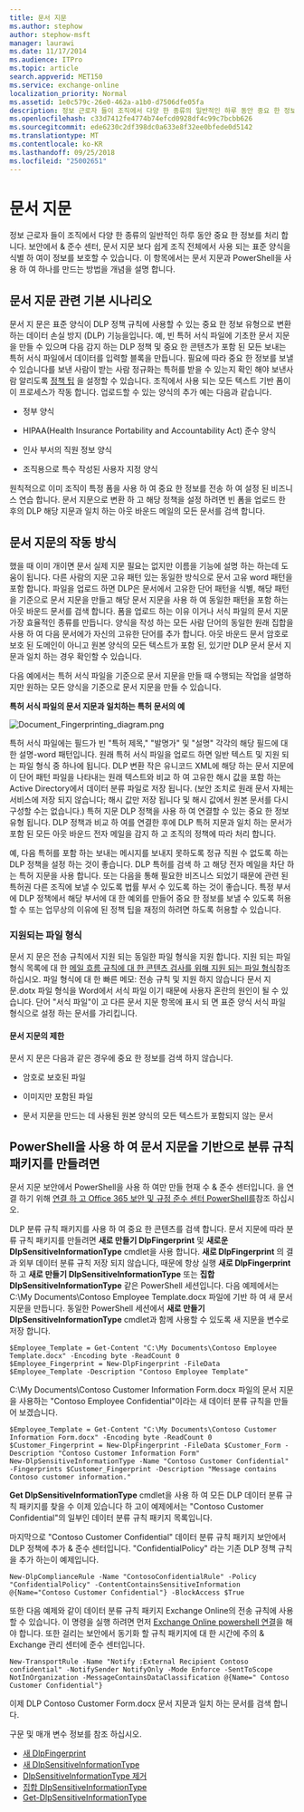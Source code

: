 ```yaml
---
title: 문서 지문
ms.author: stephow
author: stephow-msft
manager: laurawi
ms.date: 11/17/2014
ms.audience: ITPro
ms.topic: article
search.appverid: MET150
ms.service: exchange-online
localization_priority: Normal
ms.assetid: 1e0c579c-26e0-462a-a1b0-d7506dfe05fa
description: 정보 근로자 들이 조직에서 다양 한 종류의 일반적인 하루 동안 중요 한 정보를 처리 합니다. 문서 지 문은 보다 쉽게 조직 전체에서 사용 되는 표준 양식을 식별 하 여이 정보를 보호할 수 있습니다. 이 항목에서는 문서 지문과 PowerShell을 사용 하 여 하나를 만드는 방법을 개념을 설명 합니다.
ms.openlocfilehash: c33d7412fe4774b74efcd0928df4c99c7bcbb626
ms.sourcegitcommit: ede6230c2df398dc0a633e8f32ee0bfede0d5142
ms.translationtype: MT
ms.contentlocale: ko-KR
ms.lasthandoff: 09/25/2018
ms.locfileid: "25002651"
---
```

# <a name="document-fingerprinting"></a>문서 지문

정보 근로자 들이 조직에서 다양 한 종류의 일반적인 하루 동안 중요 한 정보를 처리 합니다. 보안에서 &amp; 준수 센터, 문서 지문 보다 쉽게 조직 전체에서 사용 되는 표준 양식을 식별 하 여이 정보를 보호할 수 있습니다. 이 항목에서는 문서 지문과 PowerShell을 사용 하 여 하나를 만드는 방법을 개념을 설명 합니다.
  
## <a name="basic-scenario-for-document-fingerprinting"></a>문서 지문 관련 기본 시나리오

문서 지 문은 표준 양식이 DLP 정책 규칙에 사용할 수 있는 중요 한 정보 유형으로 변환 하는 데이터 손실 방지 (DLP) 기능을입니다. 예, 빈 특허 서식 파일에 기초한 문서 지문을 만들 수 있으며 다음 감지 하는 DLP 정책 및 중요 한 콘텐츠가 포함 된 모든 보내는 특허 서식 파일에서 데이터를 입력할 블록을 만듭니다. 필요에 따라 중요 한 정보를 보낼 수 있습니다를 보낸 사람이 받는 사람 정규화는 특허를 받을 수 있는지 확인 해야 보낸사람 알리도록 [정책 팁](use-notifications-and-policy-tips.md) 을 설정할 수 있습니다. 조직에서 사용 되는 모든 텍스트 기반 폼이이 프로세스가 작동 합니다. 업로드할 수 있는 양식의 추가 예는 다음과 같습니다. 
  
- 정부 양식
    
- HIPAA(Health Insurance Portability and Accountability Act) 준수 양식
    
- 인사 부서의 직원 정보 양식
    
- 조직용으로 특수 작성된 사용자 지정 양식
    
원칙적으로 이미 조직이 특정 폼을 사용 하 여 중요 한 정보를 전송 하 여 설정 된 비즈니스 연습 합니다. 문서 지문으로 변환 하 고 해당 정책을 설정 하려면 빈 폼을 업로드 한 후의 DLP 해당 지문과 일치 하는 아웃 바운드 메일의 모든 문서를 검색 합니다.
  
## <a name="how-document-fingerprinting-works"></a>문서 지문의 작동 방식

했을 때 이미 개이면 문서 실제 지문 필요는 없지만 이름을 기능에 설명 하는 하는데 도움이 됩니다. 다른 사람의 지문 고유 패턴 있는 동일한 방식으로 문서 고유 word 패턴을 포함 합니다. 파일을 업로드 하면 DLP은 문서에서 고유한 단어 패턴을 식별, 해당 패턴을 기준으로 문서 지문을 만들고 해당 문서 지문을 사용 하 여 동일한 패턴을 포함 하는 아웃 바운드 문서를 검색 합니다. 폼을 업로드 하는 이유 이거나 서식 파일의 문서 지문 가장 효율적인 종류를 만듭니다. 양식을 작성 하는 모든 사람 단어의 동일한 원래 집합을 사용 하 여 다음 문서에가 자신의 고유한 단어를 추가 합니다. 아웃 바운드 문서 암호로 보호 된 도메인이 아니고 원본 양식의 모든 텍스트가 포함 된, 있기만 DLP 문서 문서 지문과 일치 하는 경우 확인할 수 있습니다.
  
다음 예에서는 특허 서식 파일을 기준으로 문서 지문을 만들 때 수행되는 작업을 설명하지만 원하는 모든 양식을 기준으로 문서 지문을 만들 수 있습니다.
  
**특허 서식 파일의 문서 지문과 일치하는 특허 문서의 예**

![Document_Fingerprinting_diagram.png](media/Document_Fingerprinting_diagram.png)
  
특허 서식 파일에는 필드가 빈 "특허 제목," "발명가" 및 "설명" 각각의 해당 필드에 대 한 설명-word 패턴입니다. 원래 특허 서식 파일을 업로드 하면 일반 텍스트 및 지원 되는 파일 형식 중 하나에 됩니다. DLP 변환 작은 유니코드 XML에 해당 하는 문서 지문에이 단어 패턴 파일을 나타내는 원래 텍스트와 비교 하 여 고유한 해시 값을 포함 하는 Active Directory에서 데이터 분류 파일로 저장 됩니다. (보안 조치로 원래 문서 자체는 서비스에 저장 되지 않습니다; 해시 값만 저장 됩니다 및 해시 값에서 원본 문서를 다시 구성할 수는 없습니다.) 특허 지문 DLP 정책을 사용 하 여 연결할 수 있는 중요 한 정보 유형 됩니다. DLP 정책과 비교 하 여를 연결한 후에 DLP 특허 지문과 일치 하는 문서가 포함 된 모든 아웃 바운드 전자 메일을 감지 하 고 조직의 정책에 따라 처리 합니다. 

예, 다음 특허를 포함 하는 보내는 메시지를 보내지 못하도록 정규 직원 수 없도록 하는 DLP 정책을 설정 하는 것이 좋습니다. DLP 특허를 검색 하 고 해당 전자 메일을 차단 하는 특허 지문을 사용 합니다. 또는 다음을 통해 필요한 비즈니스 되었기 때문에 관련 된 특허권 다른 조직에 보낼 수 있도록 법률 부서 수 있도록 하는 것이 좋습니다. 특정 부서에 DLP 정책에서 해당 부서에 대 한 예외를 만들어 중요 한 정보를 보낼 수 있도록 허용할 수 또는 업무상의 이유에 된 정책 팁을 재정의 하려면 하도록 허용할 수 있습니다.
  
### <a name="supported-file-types"></a>지원되는 파일 형식

문서 지 문은 전송 규칙에서 지원 되는 동일한 파일 형식을 지원 합니다. 지원 되는 파일 형식 목록에 대 한 [메일 흐름 규칙에 대 한 콘텐츠 검사를 위해 지원 되는 파일 형식](https://docs.microsoft.com/en-us/exchange/security-and-compliance/mail-flow-rules/inspect-message-attachments#supported-file-types-for-mail-flow-rule-content-inspection)참조 하십시오. 파일 형식에 대 한 빠른 메모: 전송 규칙 및 지원 하지 않습니다 문서 지문.dotx 파일 형식을 Word에서 서식 파일 이기 때문에 사용자 혼란의 원인이 될 수 있습니다. 단어 "서식 파일"이 고 다른 문서 지문 항목에 표시 되 면 표준 양식 서식 파일 형식으로 설정 하는 문서를 가리킵니다.
  
#### <a name="limitations-of-document-fingerprinting"></a>문서 지문의 제한

문서 지 문은 다음과 같은 경우에 중요 한 정보를 검색 하지 않습니다.
  
- 암호로 보호된 파일
    
- 이미지만 포함된 파일
    
- 문서 지문을 만드는 데 사용된 원본 양식의 모든 텍스트가 포함되지 않는 문서
    
## <a name="use-powershell-to-create-a-classification-rule-package-based-on-document-fingerprinting"></a>PowerShell을 사용 하 여 문서 지문을 기반으로 분류 규칙 패키지를 만들려면

문서 지문 보안에서 PowerShell을 사용 하 여만 만들 현재 수 &amp; 준수 센터입니다. 을 연결 하기 위해 [연결 하 고 Office 365 보안 및 규정 준수 센터 PowerShell를](https://docs.microsoft.com/en-us/powershell/exchange/office-365-scc/connect-to-scc-powershell/connect-to-scc-powershell)참조 하십시오.

DLP 분류 규칙 패키지를 사용 하 여 중요 한 콘텐츠를 검색 합니다. 문서 지문에 따라 분류 규칙 패키지를 만들려면 **새로 만들기 DlpFingerprint** 및 **새로운 DlpSensitiveInformationType** cmdlet을 사용 합니다. **새로 DlpFingerprint** 의 결과 외부 데이터 분류 규칙 저장 되지 않습니다, 때문에 항상 실행 **새로 DlpFingerprint** 하 고 **새로 만들기 DlpSensitiveInformationType** 또는 **집합 DlpSensitiveInformationType** 같은 PowerShell 세션입니다. 다음 예제에서는 C:\My Documents\Contoso Employee Template.docx 파일에 기반 하 여 새 문서 지문을 만듭니다. 동일한 PowerShell 세션에서 **새로 만들기 DlpSensitiveInformationType** cmdlet과 함께 사용할 수 있도록 새 지문을 변수로 저장 합니다. 
  
```
$Employee_Template = Get-Content "C:\My Documents\Contoso Employee Template.docx" -Encoding byte -ReadCount 0
$Employee_Fingerprint = New-DlpFingerprint -FileData $Employee_Template -Description "Contoso Employee Template"
```

C:\My Documents\Contoso Customer Information Form.docx 파일의 문서 지문을 사용하는 "Contoso Employee Confidential"이라는 새 데이터 분류 규칙을 만들어 보겠습니다.
  
```
$Employee_Template = Get-Content "C:\My Documents\Contoso Customer Information Form.docx" -Encoding byte -ReadCount 0
$Customer_Fingerprint = New-DlpFingerprint -FileData $Customer_Form -Description "Contoso Customer Information Form"
New-DlpSensitiveInformationType -Name "Contoso Customer Confidential" -Fingerprints $Customer_Fingerprint -Description "Message contains Contoso customer information." 
```

**Get DlpSensitiveInformationType** cmdlet을 사용 하 여 모든 DLP 데이터 분류 규칙 패키지를 찾을 수 이제 있습니다 하 고이 예제에서는 "Contoso Customer Confidential"의 일부인 데이터 분류 규칙 패키지 목록입니다. 
  
마지막으로 "Contoso Customer Confidential" 데이터 분류 규칙 패키지 보안에서 DLP 정책에 추가 &amp; 준수 센터입니다. "ConfidentialPolicy" 라는 기존 DLP 정책 규칙을 추가 하는이 예제입니다.

```
New-DlpComplianceRule -Name "ContosoConfidentialRule" -Policy "ConfidentialPolicy" -ContentContainsSensitiveInformation @{Name="Contoso Customer Confidential"} -BlockAccess $True
```

또한 다음 예제와 같이 데이터 분류 규칙 패키지 Exchange Online의 전송 규칙에 사용할 수 있습니다. 이 명령을 실행 하려면 먼저 [Exchange Online powershell 연결](https://docs.microsoft.com/en-us/powershell/exchange/exchange-online/connect-to-exchange-online-powershell/connect-to-exchange-online-powershell)을 해야 합니다. 또한 걸리는 보안에서 동기화 할 규칙 패키지에 대 한 시간에 주의 &amp; Exchange 관리 센터에 준수 센터입니다.
  
```
New-TransportRule -Name "Notify :External Recipient Contoso confidential" -NotifySender NotifyOnly -Mode Enforce -SentToScope NotInOrganization -MessageContainsDataClassification @{Name=" Contoso Customer Confidential"}

```

이제 DLP Contoso Customer Form.docx 문서 지문과 일치 하는 문서를 검색 합니다.
  
구문 및 매개 변수 정보를 참조 하십시오.

- [새 DlpFingerprint](https://docs.microsoft.com/powershell/module/exchange/policy-and-compliance-dlp/New-DlpFingerprint)
- [새 DlpSensitiveInformationType](https://docs.microsoft.com/powershell/module/exchange/policy-and-compliance-dlp/New-DlpSensitiveInformationType)
- [DlpSensitiveInformationType 제거](https://docs.microsoft.com/powershell/module/exchange/policy-and-compliance-dlp/Remove-DlpSensitiveInformationType)
- [집합 DlpSensitiveInformationType](https://docs.microsoft.com/powershell/module/exchange/policy-and-compliance-dlp/Set-DlpSensitiveInformationType)
- [Get-DlpSensitiveInformationType](https://docs.microsoft.com/powershell/module/exchange/policy-and-compliance-dlp/Get-DlpSensitiveInformationType)
